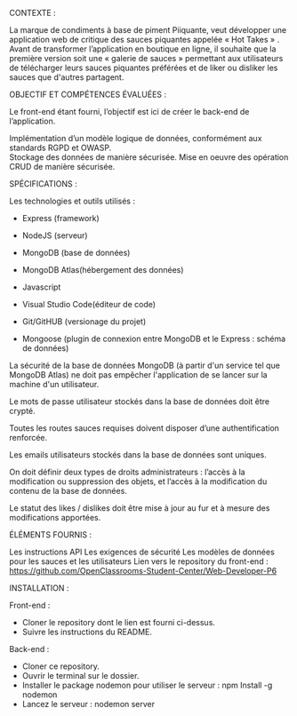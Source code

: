 CONTEXTE :

La marque de condiments à base de piment Piiquante, veut développer une application web de critique des sauces piquantes appelée « Hot Takes » .
Avant de transformer l’application en boutique en ligne, il souhaite que la première version soit une « galerie de sauces » permettant aux utilisateurs de télécharger leurs sauces piquantes préférées et de liker ou disliker les sauces que d'autres partagent. 

OBJECTIF ET COMPÉTENCES ÉVALUÉES :

Le front-end étant fourni, l’objectif est ici de créer le back-end de l’application.

Implémentation d’un modèle logique de données, conformément aux standards RGPD et OWASP.	
Stockage des données de manière sécurisée.
Mise en oeuvre des opération CRUD de manière sécurisée.

SPÉCIFICATIONS : 

Les technologies et outils utilisés : 
  * Express (framework)
  * NodeJS (serveur)
  * MongoDB (base de données)
  * MongoDB Atlas(hébergement des données)
  * Javascript

  * Visual Studio Code(éditeur de code)
  * Git/GitHUB (versionage du projet)
  * Mongoose (plugin de connexion entre MongoDB et le Express : schéma de données)


La sécurité de la base de données MongoDB (à partir d'un service tel que
MongoDB Atlas) ne doit pas empêcher l'application de se lancer sur la
machine d'un utilisateur.

Le mots de passe utilisateur stockés dans la base de données doit être crypté.

Toutes les routes sauces requises doivent disposer d’une authentification renforcée.

Les emails utilisateurs stockés dans la base de données sont uniques.

On doit définir deux types de droits administrateurs : l’accès à la modification ou suppression des objets, et l’accès à la modification du contenu de la base de données.

Le statut des likes / dislikes doit être mise à jour au fur et à mesure des modifications apportées.

ÉLÉMENTS FOURNIS :

Les instructions API
Les exigences de sécurité
Les modèles de données pour les sauces et les utilisateurs
Lien vers le repository du front-end :
https://github.com/OpenClassrooms-Student-Center/Web-Developer-P6

INSTALLATION :

Front-end :

* Cloner le repository dont le lien est fourni ci-dessus.
* Suivre les instructions du README.

Back-end :

* Cloner ce repository.
* Ouvrir le terminal sur le dossier.
* Installer le package nodemon pour utiliser le serveur : npm Install -g nodemon
* Lancez le serveur : nodemon server  

